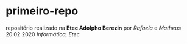 # primeiro-repo
repositório realizado na **Etec Adolpho Berezin** 
por _Rafaela_ e _Matheus_ 20.02.2020
_Informática, Etec_
